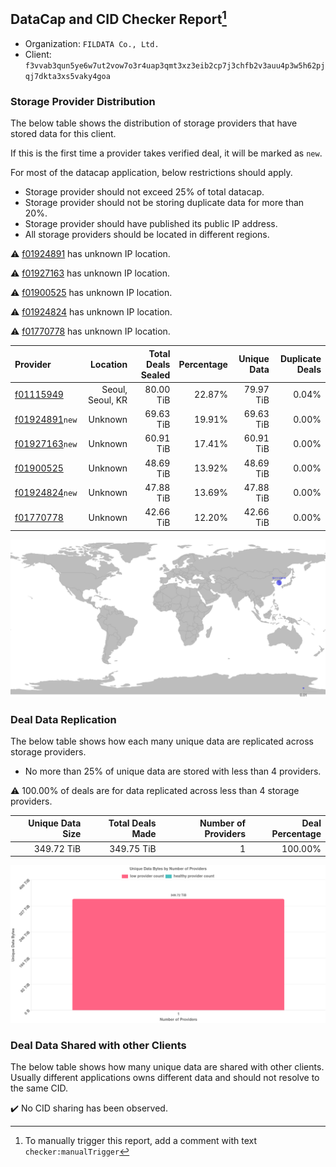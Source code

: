 ## DataCap and CID Checker Report[^1]
 - Organization: `FILDATA Co., Ltd.`
 - Client: `f3vvab3qun5ye6w7ut2vow7o3r4uap3qmt3xz3eib2cp7j3chfb2v3auu4p3w5h62pjqj7dkta3xs5vaky4goa`
### Storage Provider Distribution
The below table shows the distribution of storage providers that have stored data for this client.

If this is the first time a provider takes verified deal, it will be marked as `new`.

For most of the datacap application, below restrictions should apply.
 - Storage provider should not exceed 25% of total datacap.
 - Storage provider should not be storing duplicate data for more than 20%.
 - Storage provider should have published its public IP address.
 - All storage providers should be located in different regions.

⚠️ [f01924891](https://filfox.info/en/address/f01924891) has unknown IP location.

⚠️ [f01927163](https://filfox.info/en/address/f01927163) has unknown IP location.

⚠️ [f01900525](https://filfox.info/en/address/f01900525) has unknown IP location.

⚠️ [f01924824](https://filfox.info/en/address/f01924824) has unknown IP location.

⚠️ [f01770778](https://filfox.info/en/address/f01770778) has unknown IP location.

| Provider                                                    |         Location | Total Deals Sealed | Percentage | Unique Data | Duplicate Deals |
| :---------------------------------------------------------- | ---------------: | -----------------: | ---------: | ----------: | --------------: |
| [f01115949](https://filfox.info/en/address/f01115949)       | Seoul, Seoul, KR |          80.00 TiB |     22.87% |   79.97 TiB |           0.04% |
| [f01924891](https://filfox.info/en/address/f01924891)`new`  |          Unknown |          69.63 TiB |     19.91% |   69.63 TiB |           0.00% |
| [f01927163](https://filfox.info/en/address/f01927163)`new`  |          Unknown |          60.91 TiB |     17.41% |   60.91 TiB |           0.00% |
| [f01900525](https://filfox.info/en/address/f01900525)       |          Unknown |          48.69 TiB |     13.92% |   48.69 TiB |           0.00% |
| [f01924824](https://filfox.info/en/address/f01924824)`new`  |          Unknown |          47.88 TiB |     13.69% |   47.88 TiB |           0.00% |
| [f01770778](https://filfox.info/en/address/f01770778)       |          Unknown |          42.66 TiB |     12.20% |   42.66 TiB |           0.00% |

![Provider Distribution](https://raw.githubusercontent.com/data-preservation-programs/filplus-checker-assets/main/filecoin-project/filecoin-plus-large-datasets/issues/311/1671094845426.png)
### Deal Data Replication
The below table shows how each many unique data are replicated across storage providers.
- No more than 25% of unique data are stored with less than 4 providers.

⚠️ 100.00% of deals are for data replicated across less than 4 storage providers.

| Unique Data Size | Total Deals Made | Number of Providers | Deal Percentage |
| ---------------: | ---------------: | ------------------: | --------------: |
|       349.72 TiB |       349.75 TiB |                   1 |         100.00% |

![Replication Distribution](https://raw.githubusercontent.com/data-preservation-programs/filplus-checker-assets/main/filecoin-project/filecoin-plus-large-datasets/issues/311/1671094845950.png)
### Deal Data Shared with other Clients
The below table shows how many unique data are shared with other clients.
Usually different applications owns different data and should not resolve to the same CID.

✔️ No CID sharing has been observed.

[^1]: To manually trigger this report, add a comment with text `checker:manualTrigger`
